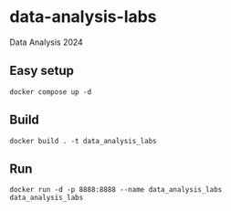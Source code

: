 # data-analysis-labs

Data Analysis 2024

## Easy setup
```
docker compose up -d
```

## Build

```
docker build . -t data_analysis_labs
```

## Run

```
docker run -d -p 8888:8888 --name data_analysis_labs data_analysis_labs
```
